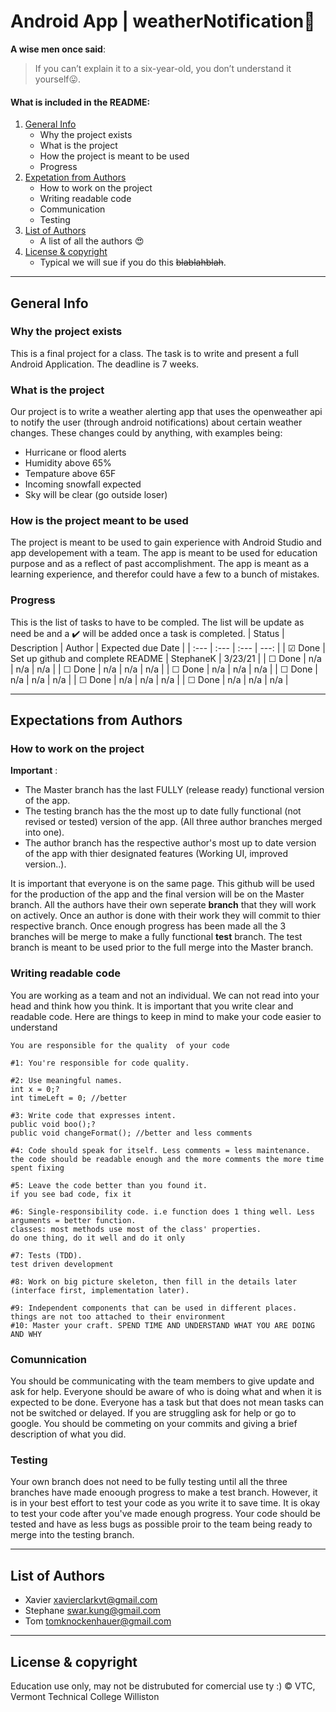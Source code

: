 # Android App | weatherNotification:calling:
**A wise men once said**:
>  If you can’t explain it to a six-year-old, you don’t understand it yourself:stuck_out_tongue:. 
 
#### What is included in the README:  
1. [General Info](https://github.com/stephaneK123/weatherNotification/new/master?readme=1#general-info)                                                
   - Why the project exists                                        
   - What is the project                                              
   - How the project is meant to be used 
   - Progress                  
2. [Expetation from Authors](https://github.com/stephaneK123/weatherNotification/new/master?readme=1#expetation-from-authors)
   - How to work on the project  
   - Writing readable code  
   - Communication
   - Testing 
3. [List of Authors](https://github.com/stephaneK123/weatherNotification/new/master?readme=1#list-of-authors)
   - A list of all the authors 😍
4. [License & copyright](https://github.com/stephaneK123/weatherNotification/new/master?readme=1#license-&-copyright) 
   - Typical we will sue if you do this ~~blablahblah~~.

---


## General Info  
### Why the project exists 
 This is a final project for a class. The task is to write and present a full Android Application. The deadline is 7 weeks. 
### What is the project 
 Our project is to write a weather alerting app that uses the openweather api to notify the user (through android notifications) about certain weather changes.
 These changes could by anything, with examples being: 
 - Hurricane or flood alerts
 - Humidity above 65% 
 - Tempature above 65F 
 - Incoming snowfall expected 
 - Sky will be clear (go outside loser)

### How is the project meant to be used 
 The project is meant to be used to gain experience with Android Studio and app developement with a team. The app is meant to be used for education purpose and
 as a reflect of past accomplishment. The app is meant as a learning experience, and therefor could have a few to a bunch of mistakes.
### Progress 
This is the list of tasks to have to be compled. The list will be update as need be and a ✔️ will be added once a task is completed. 
  | Status | Description | Author | Expected due Date |
  | :---   | :---        | :---              | ---:                    | 
  | &#9745; Done | Set up github and complete README | StephaneK | 3/23/21 |
  | &#9744; Done  | n/a | n/a | n/a |
  | &#9744; Done  | n/a | n/a | n/a |
  | &#9744; Done  | n/a | n/a | n/a |
  | &#9744; Done  | n/a | n/a | n/a |
  | &#9744; Done  | n/a | n/a | n/a |
  | &#9744; Done  | n/a | n/a | n/a |


---


## Expectations from Authors  
### How to work on the project     
 **Important** : 
 - The Master branch has the last FULLY (release ready) functional version of the app. 
 - The testing branch has the the most up to date fully functional (not revised or tested) version of the app. (All three author branches merged into one).
 - The author branch has the respective author's most up to date version of the app with thier designated features (Working UI, improved version..).
 
 It is important that everyone is on the same page. This github will be used for the production of the app and the final version will be on the Master branch. 
 All the authors have their own seperate **branch** that they will work on actively. Once an author is done with their work they will commit to thier respective branch. 
 Once enough progress has been made all the 3 branches will be merge to make a fully functional **test** branch. The test branch is meant to be used prior to the full
 merge into the Master branch. 

### Writing readable code 
 You are working as a team and not an individual. We can not read into your head and think how you think. It is important that you write clear and readable code.
 Here are things to keep in mind to make your code easier to understand
 ``` 
 You are responsible for the quality  of your code 

#1: You're responsible for code quality. 

#2: Use meaningful names. 
int x = 0;? 
int timeLeft = 0; //better 

#3: Write code that expresses intent.
public void boo();? 
public void changeFormat(); //better and less comments 

#4: Code should speak for itself. Less comments = less maintenance. 
the code should be readable enough and the more comments the more time spent fixing 

#5: Leave the code better than you found it. 
if you see bad code, fix it

#6: Single-responsibility code. i.e function does 1 thing well. Less arguments = better function. 
classes: most methods use most of the class' properties.
do one thing, do it well and do it only 

 #7: Tests (TDD). 
test driven development 

#8: Work on big picture skeleton, then fill in the details later (interface first, implementation later). 

#9: Independent components that can be used in different places.
things are not too attached to their environment
 #10: Master your craft. SPEND TIME AND UNDERSTAND WHAT YOU ARE DOING AND WHY
 
 ```
 
 ### Comunnication 
 You should be communicating with the team members to give update and ask for help. Everyone should be aware of who is doing what and when it is expected to be done. 
 Everyone has a task but that does not mean tasks can not be switched or delayed. If you are struggling ask for help or go to google. You should be commeting on your commits
 and giving a brief description of what you did. 

### Testing 
 Your own branch does not need to be fully testing until all the three branches have made enoough progress to make a test branch. However, it is in your best effort to
 test your code as you write it to save time. It is okay to test your code after you've made enough progress. Your code should be tested and have as less bugs as possible 
 proir to the team being ready to merge into the testing branch. 


---


## List of Authors  
- Xavier <xavierclarkvt@gmail.com> 
- Stephane <swar.kung@gmail.com> 
- Tom <tomknockenhauer@gmail.com>


---


## License & copyright 
Education use only, may not be distrubuted for comercial use ty :) 
© VTC, Vermont Technical College Williston




